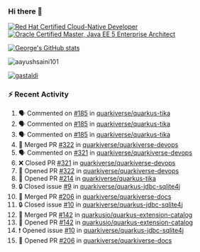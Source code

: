 ### Hi there 👋

<!--START_SECTION:badges-->
[![Red Hat Certified Cloud-Native Developer](https://images.credly.com/size/110x110/images/12ef4e4e-3d8d-4caf-9ab1-858c5bcb9619/image.png)](http://www.credly.com/badges/b6402e31-0894-48e6-b488-e2e551dcc809 "Red Hat Certified Cloud-Native Developer")
[![Oracle Certified Master, Java EE 5 Enterprise Architect](https://images.credly.com/size/110x110/images/1fa3549c-674c-4779-b3d6-d7d64eac2c23/Oracle-Certification-badge_OC-Master.png)](http://www.credly.com/badges/2565574e-b81d-410e-ab7d-24666ddcbe00 "Oracle Certified Master, Java EE 5 Enterprise Architect")
<!--END_SECTION:badges-->

[![George's GitHub stats](https://github-readme-stats.vercel.app/api?username=gastaldi&show=reviews,prs_merged&hide=contribs,prs&theme=transparent&show_icons=true)](https://github.com/anuraghazra/github-readme-stats)

<p align="left"> <img src="https://komarev.com/ghpvc/?username=gastaldi&label=Profile%20views&color=0e75b6&style=for-the-badge" alt="aayushsaini101" /> </p>

<p align="left"> <a href="https://github.com/ryo-ma/github-profile-trophy"><img src="https://github-profile-trophy.vercel.app/?username=gastaldi" alt="gastaldi" /></a> </p>

### :zap: Recent Activity

<!--START_SECTION:activity-->
1. 🗣 Commented on [#185](https://github.com/quarkiverse/quarkus-tika/pull/185#issuecomment-2643603046) in [quarkiverse/quarkus-tika](https://github.com/quarkiverse/quarkus-tika)
2. 🗣 Commented on [#185](https://github.com/quarkiverse/quarkus-tika/pull/185#issuecomment-2643230010) in [quarkiverse/quarkus-tika](https://github.com/quarkiverse/quarkus-tika)
3. 🗣 Commented on [#185](https://github.com/quarkiverse/quarkus-tika/pull/185#issuecomment-2643220059) in [quarkiverse/quarkus-tika](https://github.com/quarkiverse/quarkus-tika)
4. 🎉 Merged PR [#322](https://github.com/quarkiverse/quarkiverse-devops/pull/322) in [quarkiverse/quarkiverse-devops](https://github.com/quarkiverse/quarkiverse-devops)
5. 🗣 Commented on [#321](https://github.com/quarkiverse/quarkiverse-devops/pull/321#issuecomment-2642887987) in [quarkiverse/quarkiverse-devops](https://github.com/quarkiverse/quarkiverse-devops)
6. ❌ Closed PR [#321](https://github.com/quarkiverse/quarkiverse-devops/pull/321) in [quarkiverse/quarkiverse-devops](https://github.com/quarkiverse/quarkiverse-devops)
7. 💪 Opened PR [#322](https://github.com/quarkiverse/quarkiverse-devops/pull/322) in [quarkiverse/quarkiverse-devops](https://github.com/quarkiverse/quarkiverse-devops)
8. 💪 Opened PR [#214](https://github.com/quarkiverse/quarkus-tika/pull/214) in [quarkiverse/quarkus-tika](https://github.com/quarkiverse/quarkus-tika)
9. 🔒 Closed issue [#9](https://github.com/quarkiverse/quarkus-jdbc-sqlite4j/issues/9) in [quarkiverse/quarkus-jdbc-sqlite4j](https://github.com/quarkiverse/quarkus-jdbc-sqlite4j)
10. 🎉 Merged PR [#206](https://github.com/quarkiverse/quarkiverse-docs/pull/206) in [quarkiverse/quarkiverse-docs](https://github.com/quarkiverse/quarkiverse-docs)
11. 🔒 Closed issue [#10](https://github.com/quarkiverse/quarkus-jdbc-sqlite4j/issues/10) in [quarkiverse/quarkus-jdbc-sqlite4j](https://github.com/quarkiverse/quarkus-jdbc-sqlite4j)
12. 🎉 Merged PR [#142](https://github.com/quarkusio/quarkus-extension-catalog/pull/142) in [quarkusio/quarkus-extension-catalog](https://github.com/quarkusio/quarkus-extension-catalog)
13. 💪 Opened PR [#142](https://github.com/quarkusio/quarkus-extension-catalog/pull/142) in [quarkusio/quarkus-extension-catalog](https://github.com/quarkusio/quarkus-extension-catalog)
14. ❗ Opened issue [#10](https://github.com/quarkiverse/quarkus-jdbc-sqlite4j/issues/10) in [quarkiverse/quarkus-jdbc-sqlite4j](https://github.com/quarkiverse/quarkus-jdbc-sqlite4j)
15. 💪 Opened PR [#206](https://github.com/quarkiverse/quarkiverse-docs/pull/206) in [quarkiverse/quarkiverse-docs](https://github.com/quarkiverse/quarkiverse-docs)
<!--END_SECTION:activity-->
